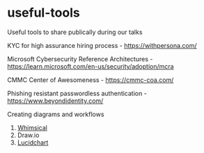 # useful-tools
Useful tools to share publically during our talks

KYC for high assurance hiring process - https://withpersona.com/

Microsoft Cybersecurity Reference Architectures - https://learn.microsoft.com/en-us/security/adoption/mcra

CMMC Center of Awesomeness - https://cmmc-coa.com/

Phishing resistant passwordless authentication - https://www.beyondidentity.com/

Creating diagrams and workflows
  1. [Whimsical](https://whimsical.com/)
  2. Draw.io
  3. [Lucidchart](https://www.lucidchart.com/pages)
